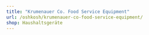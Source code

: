 ```yaml
---
title: "Krumenauer Co. Food Service Equipment"
url: /oshkosh/krumenauer-co-food-service-equipment/
shop: Haushaltsgeräte
---
```

